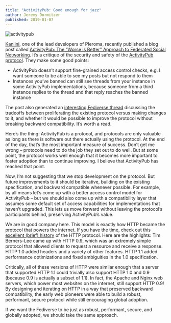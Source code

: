 ```yaml
---
title: "ActivityPub: Good enough for jazz"
author: Jeremy Dormitzer
published: 2019-01-07
---
```

<img alt="activitypub" src="/images/activitypub.png" />

[Kaniini](https://pleroma.site/users/kaniini), one of the lead developers of Pleroma, recently published a blog post called [ActivityPub: The “Worse is Better” Approach to Federated Social Networking](https://blog.dereferenced.org/activitypub-the-worse-is-better-approach-to-federated-social-networking). It’s a critique of the security and safety of the [ActivityPub protocol](https://jeremydormitzer.com/blog/what-is-activitypub-and-how-will-it-change-the-internet/). They make some good points:

- ActivityPub doesn’t support fine-grained access control checks, e.g. I want someone to be able to see my posts but not respond to them
- Instances you’ve banned can still see threads from your instance in some ActivityPub implementations, because someone from a third instance replies to the thread and that reply reaches the banned instance

The post also generated an [interesting Fediverse thread](https://playvicious.social/@Are0h/101372851868909058) discussing the tradeoffs between proliferating the existing protocol versus making changes to it, and whether it would be possible to improve the protocol without breaking backward compatibility. It’s worth a read.

Here’s the thing: ActivityPub is a protocol, and protocols are only valuable as long as there is software out there actually using the protocol. At the end of the day, that’s the most important measure of success. Don’t get me wrong – protocols need to do the job they set out to do well. But at some point, the protocol works well enough that it becomes more important to foster adoption than to continue improving. I believe that ActivityPub has reached that point.

Now, I’m not suggesting that we stop development on the protocol. But future improvements to it should be iterative, building on the existing specification, and backward compatible whenever possible. For example, by all means let’s come up with a better access control model for ActivityPub – but we should also come up with a compatibility layer that assumes some default set of access capabilities for implementations that haven’t upgraded. This lets us move forward without leaving the protocol’s participants behind, preserving ActivityPub’s value.

We are in good company here. This model is exactly how HTTP became the protocol that powers the internet. If you have the time, check out this [excellent (brief) history](https://hpbn.co/brief-history-of-http/) of the HTTP protocol. Here are the highlights: Tim Berners-Lee came up with HTTP 0.9, which was an extremely simple protocol that allowed clients to request a resource and receive a response. HTTP 1.0 added headers and a variety of other features. HTTP 1.1 added performance optimizations and fixed ambiguities in the 1.0 specification.

Critically, all of these versions of HTTP were similar enough that a server that supported HTTP 1.1 could trivially also support HTTP 1.0 and 0.9 (because 0.9 is actually a subset of 1.1). In fact, the Apache and Nginx web servers, which power most websites on the internet, still support HTTP 0.9! By designing and iterating on HTTP in a way that preserved backward compatibility, the early web pioneers were able to build a robust, performant, secure protocol while still encouraging global adoption.

If we want the Fediverse to be just as robust, performant, secure, and globally adopted, we should take the same approach.
